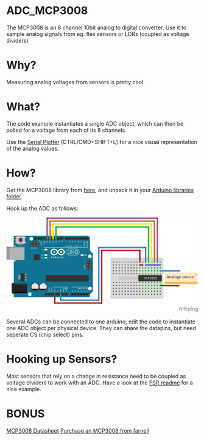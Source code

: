 ADC_MCP3008
===========

The MCP3008 is an 8 channel 10bit analog to digital converter. Use it to sample analog signals from eg. flex sensors or LDRs (coupled as voltage dividers)

Why?
====

Measuring analog voltages from sensors is pretty cool.

What?
=====

The code example instantiates a single ADC object, which can then be polled for a voltage from each of its 8 channels.


Use the [Serial Plotter](https://rheingoldheavy.com/new-arduino-serial-plotter/) (CTRL/CMD+SHIFT+L) for a nice visual representation of the analog values. 

How?
=====

Get the MCP3008 library from [here](https://github.com/nodesign/MCP3008/archive/master.zip), and unpack it in your [Arduino libraries folder](https://www.arduino.cc/en/Guide/Libraries#toc5).

Hook up the ADC as follows:

![Hookup](arduinoWiring.png "MCP3008_wiring")

Several ADCs can be connected to one arduino, edit the code to instantiate one ADC object per physical device. They can share the datapins, but need seperate CS (chip select) pins.

Hooking up Sensors?
===================

Most sensors that rely on a change in resistance need to be coupled as voltage dividers to work with an ADC. Have a look at the [FSR readme](../FSR/README.md) for a nice example.

BONUS
=====
[MCP3008 Datasheet](https://stevieb9.github.io/rpi-adc-mcp3008/datasheet/MCP3008.pdf)
[Purchase an MCP3008 from farnell](http://dk.farnell.com/microchip/mcp3008-i-p/10bit-adc-2-7v-8ch-spi-16dip/dp/1627174)